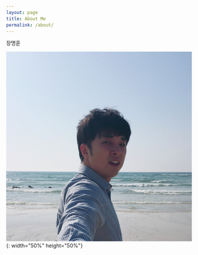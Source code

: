 ```yaml
---
layout: page
title: About Me
permalink: /about/
---
```


<p class="message">
  장명훈
</p>

![images](/assets/images/profile.jpg){: width="50%" height="50%"}